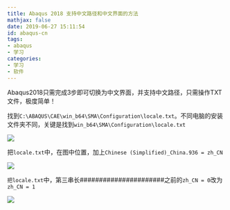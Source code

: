 ```yaml
---
title: Abaqus 2018 支持中文路径和中文界面的方法
mathjax: false
date: 2019-06-27 15:11:54
id: abaqus-cn
tags:
- abaqus
- 学习
categories:
- 学习
- 软件
---
```


Abaqus2018只需完成3步即可切换为中文界面，并支持中文路径，只需操作TXT文件，极度简单！

<!---more--->

找到`C:\ABAQUS\CAE\win_b64\SMA\Configuration\locale.txt`。不同电脑的安装文件夹不同，关键是找到`win_b64\SMA\Configuration\locale.txt`

![](https://zymin-1255632454.cos.ap-shanghai.myqcloud.com/0newblog/1561619839492.png)

把`locale.txt`中，在图中位置，加上`Chinese (Simplified)_China.936 = zh_CN`

![](https://zymin-1255632454.cos.ap-shanghai.myqcloud.com/0newblog/1561619897524.png)

`把locale.txt`中，第三串长######################之前的`zh_CN = 0`改为`zh_CN = 1`

![](https://zymin-1255632454.cos.ap-shanghai.myqcloud.com/0newblog/1561619992412.png)